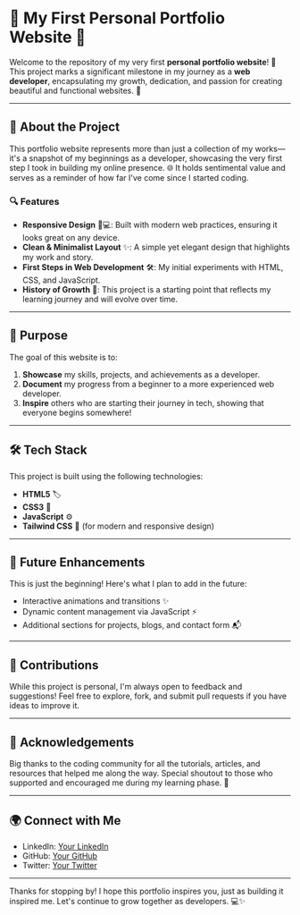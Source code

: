 # 🌟 My First Personal Portfolio Website 🌟

Welcome to the repository of my very first **personal portfolio website**! 🎉 This project marks a significant milestone in my journey as a **web developer**, encapsulating my growth, dedication, and passion for creating beautiful and functional websites. 🚀

---

## 📖 About the Project

This portfolio website represents more than just a collection of my works—it's a snapshot of my beginnings as a developer, showcasing the very first step I took in building my online presence. 🌐 It holds sentimental value and serves as a reminder of how far I've come since I started coding. 

### 🔍 Features
- **Responsive Design** 📱💻: Built with modern web practices, ensuring it looks great on any device.
- **Clean & Minimalist Layout** ✨: A simple yet elegant design that highlights my work and story.
- **First Steps in Web Development** 🛠️: My initial experiments with HTML, CSS, and JavaScript.
- **History of Growth** 🌱: This project is a starting point that reflects my learning journey and will evolve over time.

---

## 🎯 Purpose

The goal of this website is to:
1. **Showcase** my skills, projects, and achievements as a developer.
2. **Document** my progress from a beginner to a more experienced web developer.
3. **Inspire** others who are starting their journey in tech, showing that everyone begins somewhere!

---

## 🛠️ Tech Stack

This project is built using the following technologies:

- **HTML5** 🏷️
- **CSS3** 🎨
- **JavaScript** ⚙️
- **Tailwind CSS** 💨 (for modern and responsive design)

---

## 🚧 Future Enhancements

This is just the beginning! Here's what I plan to add in the future:
- Interactive animations and transitions ✨
- Dynamic content management via JavaScript ⚡
- Additional sections for projects, blogs, and contact form 📬

---

## 🤝 Contributions

While this project is personal, I'm always open to feedback and suggestions! Feel free to explore, fork, and submit pull requests if you have ideas to improve it.

---

## 🙏 Acknowledgements

Big thanks to the coding community for all the tutorials, articles, and resources that helped me along the way. Special shoutout to those who supported and encouraged me during my learning phase. 💙

---

## 🌍 Connect with Me

- LinkedIn: [Your LinkedIn](#)
- GitHub: [Your GitHub](#)
- Twitter: [Your Twitter](#)

---

Thanks for stopping by! I hope this portfolio inspires you, just as building it inspired me. Let's continue to grow together as developers. 💻✨
